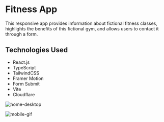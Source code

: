 # Fitness App

This responsive app provides information about fictional fitness classes, highlights the benefits of this fictional gym, and allows users to contact it through a form.

## Technologies Used

- React.js 
- TypeScript 
- TailwindCSS
- Framer Motion 
- Form Submit
- Vite 
- Cloudflare


![home-desktop](https://github.com/Drorka/gym-typescript/assets/116891360/8dde52f0-56d0-4f03-bd3a-b4701d0b1604)

![mobile-gif](https://github.com/Drorka/gym-typescript/assets/116891360/810a3f03-2ae3-4000-960c-19d136567dd4)
